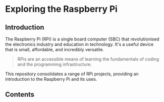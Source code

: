 # Exploring the Raspberry Pi

## Introduction
The Raspberry Pi (RPi) is a single board computer (SBC) that revolutionised the electronics industry and education in technology. It's a useful device that is small, affordable, and incredibly versatile.

> RPis are an accessible means of learning the fundamentals of coding and the programming infrastructure.

This repository consolidates a range of RPi projects, providing an introduction to the Raspberry Pi and its uses.

## Contents
